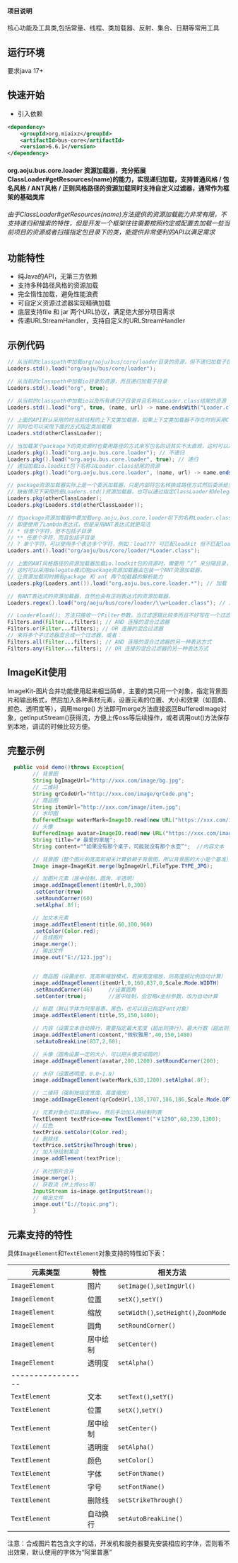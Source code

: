 #### 项目说明

核心功能及工具类,包括常量、线程、类加载器、反射、集合、日期等常用工具

## 运行环境

要求java 17+

## 快速开始

- 引入依赖

```xml
<dependency>
    <groupId>org.miaixz</groupId>
    <artifactId>bus-core</artifactId>
    <version>6.6.1</version>
</dependency>
```

#### org.aoju.bus.core.loader 资源加载器，充分拓展ClassLoader#getResources(name)的能力，实现递归加载，支持普通风格 / 包名风格 / ANT风格 / 正则风格路径的资源加载同时支持自定义过滤器，通常作为框架的基础类库

###### 由于ClassLoader#getResources(name)方法提供的资源加载能力非常有限，不支持递归和搜索的特性，但是开发一个框架往往需要按照约定或配置去加载一些当前项目的资源或者扫描指定包目录下的类，能提供非常便利的API以满足需求

## **功能特性**

* 纯Java的API，无第三方依赖
* 支持多种路径风格的资源加载
* 完全惰性加载，避免性能浪费
* 可自定义资源过滤器实现精确加载
* 底层支持file 和 jar 两个URL协议，满足绝大部分项目需求
* 传递URLStreamHandler，支持自定义的URLStreamHandler

## **示例代码**

```java
// 从当前的classpath中加载org/aoju/bus/core/loader目录的资源，但不递归加载子目录
Loaders.std().load("org/aoju/bus/core/loader");
```

```java
// 从当前的classpath中加载io目录的资源，而且递归加载子目录
Loaders.std().load("org", true);
```

```java
// 从当前的classpath中加载io以及所有递归子目录并且名称以Loader.class结尾的资源
Loaders.std().load("org", true, (name, url) -> name.endsWith("Loader.class"));
```

```java
// 上面的API默认采用的时当前线程的上下文类加载器，如果上下文类加载器不存在时则采用ClassLoader.getSystemClassLoader();
// 同时也可以采用下面的方式指定类加载器
Loaders.std(otherClassLoader);
```

```java
// 当加载某个package下的类资源时也要用路径的方式来写包名的话其实不太直观，这时可以采用pkg资源加载器
Loaders.pkg().load("org.aoju.bus.core.loader"); // 不递归
Loaders.pkg().load("org.aoju.bus.core.loader", true); // 递归
// 递归加载io.loadkit包下名称以Loader.class结尾的资源
Loaders.pkg().load("org.aoju.bus.core.loader", (name, url) -> name.endsWith("Loader.class")); 
```

```java
// package资源加载器实际上是一个委派加载器，只是内部将包名转换成路径方式然后委派给实际的资源加载器
// 缺省情况下采用的是Loaders.std()资源加载器，也可以通过指定ClassLoader和delegate，实现更灵活的资源加载方式
Loaders.pkg(otherClassLoader);
Loaders.pkg(Loaders.std(otherClassLoader));
```

```java
// 在package资源加载器中要加载org.aoju.bus.core.loader包下的名称Loader.class结尾的资源是需要自定义过滤器，
// 即便使用了Lambda表达式，但是采用ANT表达式就更简洁
// * 任意个字符，但不包括子目录
// ** 任意个字符，而且包括子目录
// ? 单个字符，可以使用多个表达多个字符，例如：load??? 可匹配loadkit 但不匹配loader
Loaders.ant().load("org/aoju/bus/core/loader/*Loader.class");
```

```java
// 上面的ANT风格路径的资源加载器加载io.loadkit包的资源时，需要用 “/” 来分隔目录，用来加载包资源不太直观
// 这时可以采用delegate模式用package资源加载器去包装一个ANT资源加载器，
// 让资源加载同时拥有package 和 ant 两个加载器的解析能力
Loaders.pkg(Loaders.ant()).load("org.aoju.bus.core.loader.*"); // 加载 org.aoju.bus.core.loader.*
```

```java
// 有ANT表达式的资源加载器，自然也会有正则表达式的资源加载器。
Loaders.regex().load("org/aoju/bus/core/loader/\\w+Loader.class"); // 加载 org.aoju.bus.core.loader 包下名称以Loader.class 结尾的资源
```

```java
// Loader#load(); 方法只接收一个Filter参数，当过滤逻辑比较多而且不好写在一个过滤器，当然这样的类也是违背了"单一职责原则"的
Filters.and(Filter...filters); // AND 连接的混合过滤器
Filters.or(Filter...filters); // OR 连接的混合过滤器
// 来将多个子过滤器混合成一个过滤器，或者：
Filters.all(Filter...filters); // AND 连接的混合过滤器的另一种表达方式
Filters.any(Filter...filters); // OR 连接的混合过滤器的另一种表达方式
```

## ImageKit使用

ImageKit-图片合并功能使用起来相当简单，主要的类只用一个对象，指定背景图片和输出格式，然后加入各种素材元素，设置元素的位置、大小和效果（如圆角、颜色、透明度等），调用merge()
方法即可merge方法直接返回BufferedImage对象，getInputStream()获得流，方便上传oss等后续操作，或者调用out()方法保存到本地，调试的时候比较方便。

## 完整示例

```java
  public void demo()throws Exception{
        // 背景图
        String bgImageUrl="http://xxx.com/image/bg.jpg";
        // 二维码
        String qrCodeUrl="http://xxx.com/image/qrCode.png";
        // 商品图
        String itemUrl="http://xxx.com/image/item.jpg";
        // 水印图
        BufferedImage waterMark=ImageIO.read(new URL("https://xxx.com/image/mark.jpg"));
        // 头像
        BufferedImage avatar=ImageIO.read(new URL("https://xxx.com/image/avatar.jpg"));
        String title="# 最爱的家居";                                       //标题文本
        String content="“如果没有那个桌子，可能就没有那个水壶”";  //内容文本

        // 背景图（整个图片的宽高和相关计算依赖于背景图，所以背景图的大小是个基准）
        Image image=ImageKit.merge(bgImageUrl,FileType.TYPE_JPG);

        // 加图片元素（居中绘制，圆角，半透明）
        image.addImageElement(itemUrl,0,300)
        .setCenter(true)
        .setRoundCorner(60)
        .setAlpha(.8f);

        // 加文本元素
        image.addTextElement(title,60,100,960)
        .setColor(Color.red);
        // 合成图片
        image.merge();
        // 输出文件
        image.out("E://123.jpg");


        // 商品图（设置坐标、宽高和缩放模式，若按宽度缩放，则高度按比例自动计算）
        image.addImageElement(itemUrl,0,160,837,0,Scale.Mode.WIDTH)
        .setRoundCorner(46)     //设置圆角
        .setCenter(true);       //居中绘制，会忽略x坐标参数，改为自动计算

        // 标题（默认字体为阿里普惠、黑色，也可以自己指定Font对象）
        image.addTextElement(title,55,150,1400);

        // 内容（设置文本自动换行，需要指定最大宽度（超出则换行）、最大行数（超出则丢弃）、行高）
        image.addTextElement(content,"微软雅黑",40,150,1480)
        .setAutoBreakLine(837,2,60);

        // 头像（圆角设置一定的大小，可以把头像变成圆的）
        image.addImageElement(avatar,200,1200).setRoundCorner(200);

        // 水印（设置透明度，0.0~1.0）
        image.addImageElement(waterMark,630,1200).setAlpha(.8f);

        // 二维码（强制按指定宽度、高度缩放）
        image.addImageElement(qrCodeUrl,138,1707,186,186,Scale.Mode.OPTIONAL);

        // 元素对象也可以直接new，然后手动加入待绘制列表
        TextElement textPrice=new TextElement("￥1290",60,230,1300);
        // 红色
        textPrice.setColor(Color.red);
        // 删除线
        textPrice.setStrikeThrough(true);
        // 加入待绘制集合
        image.addElement(textPrice);

        // 执行图片合并
        image.merge();
        // 获取流（并上传oss等）
        InputStream is=image.getInputStream();
        // 输出文件
        image.out("E://topic.png");
        }
```

## 元素支持的特性

具体`ImageElement`和`TextElement`对象支持的特性如下表：

| 元素类型              | 特性   | 相关方法                                  |
|-------------------|------|---------------------------------------|
| `ImageElement`    | 图片   | `setImage()`,`setImgUrl()`            |
| `ImageElement`    | 位置   | `setX()`,`setY()`                     |
| `ImageElement`    | 缩放   | `setWidth()`,`setHeight()`,`ZoomMode` |
| `ImageElement`    | 圆角   | `setRoundCorner()`                    |
| `ImageElement`    | 居中绘制 | `setCenter()`                         |
| `ImageElement`    | 透明度  | `setAlpha()`                          |
| ----------------- |      |                                       |
| `TextElement`     | 文本   | `setText()`,`setY()`                  |
| `TextElement`     | 位置   | `setX()`,`setY()`                     |
| `TextElement`     | 居中绘制 | `setCenter()`                         |
| `TextElement`     | 透明度  | `setAlpha()`                          |
| `TextElement`     | 颜色   | `setColor()`                          |
| `TextElement`     | 字体   | `setFontName()`                       |
| `TextElement`     | 字号   | `setFontName()`                       |
| `TextElement`     | 删除线  | `setStrikeThrough()`                  |
| `TextElement`     | 自动换行 | `setAutoBreakLine()`                  |

注意：合成图片若包含文字的话，开发机和服务器要先安装相应的字体，否则看不出效果，默认使用的字体为“阿里普惠”
